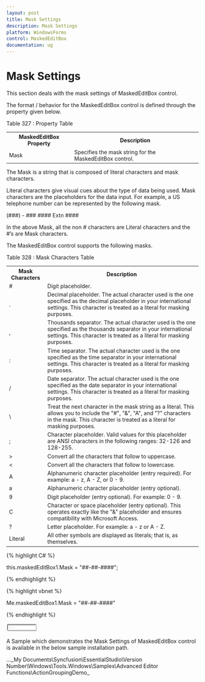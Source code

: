 ```yaml
---
layout: post
title: Mask Settings
description: Mask Settings
platform: WindowsForms
control: MaskedEditBox
documentation: ug
---
```

# Mask Settings

This section deals with the mask settings of MaskedEditBox control.

The format / behavior for the MaskedEditBox control is defined through the property given below.

Table 327 : Property Table

<table>
<tr>
<th>
MaskedEditBox Property</th><th>
Description</th></tr>
<tr>
<td>
Mask</td><td>
Specifies the mask string for the MaskedEditBox control.</td></tr>
</table>


The Mask is a string that is composed of literal characters and mask characters.

Literal characters give visual cues about the type of data being used. Mask characters are the placeholders for the data input. For example, a US telephone number can be represented by the following mask.

(###) - ### #### Extn ####

In the above Mask, all the non # characters are Literal characters and the #’s are Mask characters.

The MaskedEditBox control supports the following masks.

Table 328 : Mask Characters Table

<table>
<tr>
<th>
Mask Characters</th><th>
Description</th></tr>
<tr>
<td>
#</td><td>
Digit placeholder.</td></tr>
<tr>
<td>
.</td><td>
Decimal placeholder. The actual character used is the one specified as the decimal placeholder in your international settings. This character is treated as a literal for masking purposes.</td></tr>
<tr>
<td>
,</td><td>
Thousands separator. The actual character used is the one specified as the thousands separator in your international settings. This character is treated as a literal for masking purposes.</td></tr>
<tr>
<td>
:</td><td>
Time separator. The actual character used is the one specified as the time separator in your international settings. This character is treated as a literal for masking purposes.</td></tr>
<tr>
<td>
/</td><td>
Date separator. The actual character used is the one specified as the date separator in your international settings. This character is treated as a literal for masking purposes.</td></tr>
<tr>
<td>
\</td><td>
Treat the next character in the mask string as a literal. This allows you to include the "#", "&", "A", and "?" characters in the mask. This character is treated as a literal for masking purposes.</td></tr>
<tr>
<td>
;</td><td>
Character placeholder. Valid values for this placeholder are ANSI characters in the following ranges: 32-126 and 128-255.</td></tr>
<tr>
<td>
></td><td>
Convert all the characters that follow to uppercase.</td></tr>
<tr>
<td>
<</td><td>
Convert all the characters that follow to lowercase.</td></tr>
<tr>
<td>
A</td><td>
Alphanumeric character placeholder (entry required). For example: a - z, A - Z, or 0 - 9.</td></tr>
<tr>
<td>
a</td><td>
Alphanumeric character placeholder (entry optional).</td></tr>
<tr>
<td>
9</td><td>
Digit placeholder (entry optional). For example: 0 - 9.</td></tr>
<tr>
<td>
C</td><td>
Character or space placeholder (entry optional). This operates exactly like the "&" placeholder and ensures compatibility with Microsoft Access.</td></tr>
<tr>
<td>
?</td><td>
Letter placeholder. For example: a - z or A - Z.</td></tr>
<tr>
<td>
Literal</td><td>
All other symbols are displayed as literals; that is, as themselves.</td></tr>
</table>


{% highlight C# %}  

this.maskedEditBox1.Mask = "##-##-####";

{% endhighlight %}



{% highlight vbnet %} 

Me.maskedEditBox1.Mask = "##-##-####"

{% endhighlight %}

![](MaskedEditBox-images/MarkedEditBox-img5.png)



A Sample which demonstrates the Mask Settings of MaskedEditBox control is available in the below sample installation path.

…\_My Documents\Syncfusion\EssentialStudio\Version Number\Windows\Tools.Windows\Samples\Advanced Editor Functions\ActionGroupingDemo_
